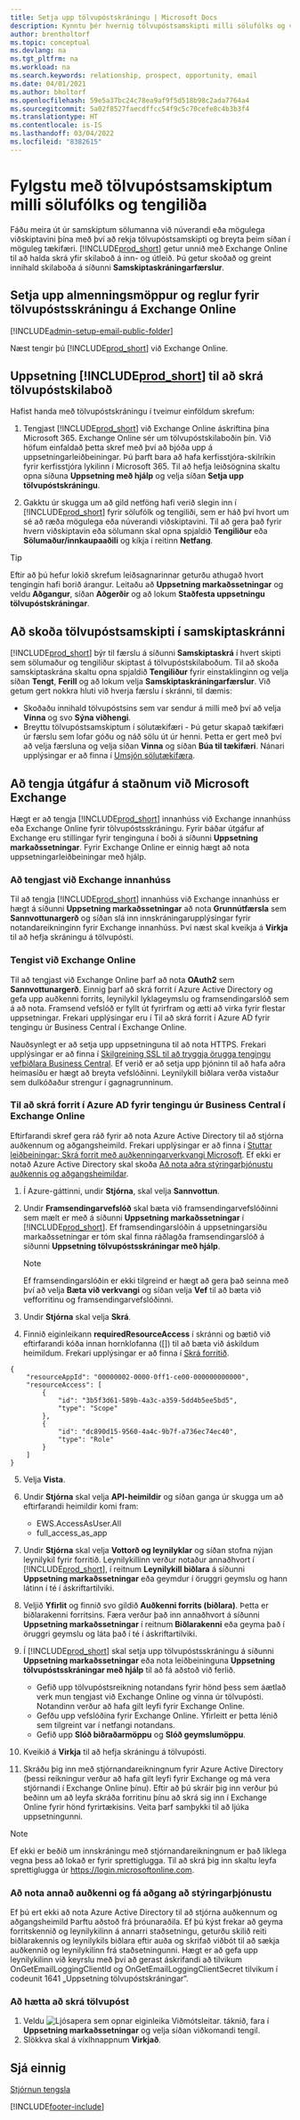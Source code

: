 ```yaml
---
title: Setja upp tölvupóstskráningu | Microsoft Docs
description: Kynntu þér hvernig tölvupóstsamskipti milli sölufólks og viðskiptavina geta skapað alvöru sölutækifærum.
author: brentholtorf
ms.topic: conceptual
ms.devlang: na
ms.tgt_pltfrm: na
ms.workload: na
ms.search.keywords: relationship, prospect, opportunity, email
ms.date: 04/01/2021
ms.author: bholtorf
ms.openlocfilehash: 59e5a37bc24c78ea9af9f5d518b98c2ada7764a4
ms.sourcegitcommit: 5a02f8527faecdffcc54f9c5c70cefe8c4b3b3f4
ms.translationtype: HT
ms.contentlocale: is-IS
ms.lasthandoff: 03/04/2022
ms.locfileid: "8382615"
---
```

# <a name="track-email-message-exchanges-between-salespeople-and-contacts"></a>Fylgstu með tölvupóstsamskiptum milli sölufólks og tengiliða

Fáðu meira út úr samskiptum sölumanna við núverandi eða mögulega viðskiptavini þína með því að rekja tölvupóstsamskipti og breyta þeim síðan í möguleg tækifæri. [!INCLUDE[prod_short](includes/prod_short.md)] getur unnið með Exchange Online til að halda skrá yfir skilaboð á inn- og útleið. Þú getur skoðað og greint innihald skilaboða á síðunni **Samskiptaskráningarfærslur**.

## <a name="set-up-public-folders-and-rules-for-email-logging-in-exchange-online"></a>Setja upp almenningsmöppur og reglur fyrir tölvupóstsskráningu á Exchange Online

[!INCLUDE[admin-setup-email-public-folder](includes/admin-setup-email-public-folder.md)]

Næst tengir þú [!INCLUDE[prod_short](includes/prod_short.md)] við Exchange Online.

## <a name="setting-up-prod_short-to-log-email-messages"></a>Uppsetning [!INCLUDE[prod_short](includes/prod_short.md)] til að skrá tölvupóstskilaboð

Hafist handa með tölvupóstskráningu í tveimur einföldum skrefum:

1. Tengjast [!INCLUDE[prod_short](includes/prod_short.md)] við Exchange Online áskriftina þína Microsoft 365. Exchange Online sér um tölvupóstskilaboðin þín. Við höfum einfaldað þetta skref með því að bjóða upp á uppsetningarleiðbeiningar. Þú þarft bara að hafa kerfisstjóra-skilríkin fyrir kerfisstjóra lykilinn í Microsoft 365. Til að hefja leiðsögnina skaltu opna síðuna **Uppsetning með hjálp** og velja síðan **Setja upp tölvupóstskráningu**.  

2. Gakktu úr skugga um að gild netföng hafi verið slegin inn í [!INCLUDE[prod_short](includes/prod_short.md)] fyrir sölufólk og tengiliði, sem er háð því hvort um sé að ræða mögulega eða núverandi viðskiptavini. Til að gera það fyrir hvern viðskiptavin eða sölumann skal opna spjaldið **Tengiliður** eða **Sölumaður/innkaupaaðili** og kíkja í reitinn **Netfang**.

> [!Tip]
> Eftir að þú hefur lokið skrefum leiðsagnarinnar geturðu athugað hvort tengingin hafi borið árangur. Leitaðu að **Uppsetning markaðssetningar** og veldu **Aðgangur**, síðan **Aðgerðir** og að lokum **Staðfesta uppsetningu tölvupóstskráningar**.

## <a name="viewing-email-message-exchanges-in-the-interaction-log"></a>Að skoða tölvupóstsamskipti í samskiptaskránni

[!INCLUDE[prod_short](includes/prod_short.md)] býr til færslu á síðunni **Samskiptaskrá** í hvert skipti sem sölumaður og tengiliður skiptast á tölvupóstskilaboðum. Til að skoða samskiptaskrána skaltu opna spjaldið **Tengiliður** fyrir einstaklinginn og velja síðan **Tengt**, **Ferill** og að lokum velja **Samskiptaskráningarfærslur**. Við getum gert nokkra hluti við hverja færslu í skránni, til dæmis:

- Skoðaðu innihald tölvupóstsins sem var sendur á milli með því að velja **Vinna** og svo **Sýna viðhengi**.
- Breyttu tölvupóstsamskiptum í sölutækifæri - Þú getur skapað tækifæri úr færslu sem lofar góðu og náð sölu út úr henni. Þetta er gert með því að velja færsluna og velja síðan **Vinna** og síðan **Búa til tækifæri**. Nánari upplýsingar er að finna í [Umsjón sölutækifæra](marketing-manage-sales-opportunities.md).

## <a name="connecting-on-premises-versions-to-microsoft-exchange"></a>Að tengja útgáfur á staðnum við Microsoft Exchange

Hægt er að tengja [!INCLUDE[prod_short](includes/prod_short.md)] innanhúss við Exchange innanhúss eða Exchange Online fyrir tölvupóstsskráningu. Fyrir báðar útgáfur af Exchange eru stillingar fyrir tenginguna í boði á síðunni **Uppsetning markaðssetningar**. Fyrir Exchange Online er einnig hægt að nota uppsetningarleiðbeiningar með hjálp.

### <a name="connecting-to-exchange-on-premises"></a>Að tengjast við Exchange innanhúss

Til að tengja [!INCLUDE[prod_short](includes/prod_short.md)] innanhúss við Exchange innanhúss er hægt á síðunni **Uppsetning markaðssetningar** að nota **Grunnútfærsla** sem **Sannvottunargerð** og síðan slá inn innskráningarupplýsingar fyrir notandareikninginn fyrir Exchange innanhúss. Því næst skal kveikja á **Virkja** til að hefja skráningu á tölvupósti.

### <a name="connecting-to-exchange-online"></a>Tengist við Exchange Online

Til að tengjast við Exchange Online þarf að nota **OAuth2** sem **Sannvottunargerð**. Einnig þarf að skrá forrit í Azure Active Directory og gefa upp auðkenni forrits, leynilykil lyklageymslu og framsendingarslóð sem á að nota. Framsend vefslóð er fyllt út fyrirfram og ætti að virka fyrir flestar uppsetningar. Frekari upplýsingar eru í Til að skrá forrit í Azure AD fyrir tengingu úr Business Central í Exchange Online.

Nauðsynlegt er að setja upp uppsetninguna til að nota HTTPS. Frekari upplýsingar er að finna í [Skilgreining SSL til að tryggja örugga tengingu vefbiðlara Business Central](/dynamics365/business-central/dev-itpro/deployment/configure-ssl-web-client-connection). Ef verið er að setja upp þjóninn til að hafa aðra heimasíðu er hægt að breyta vefslóðinni. Leynilykill biðlara verða vistaður sem dulkóðaður strengur í gagnagrunninum.

### <a name="to-register-an-application-in-azure-ad-for-connecting-from-business-central-to-exchange-online"></a>Til að skrá forrit í Azure AD fyrir tengingu úr Business Central í Exchange Online

Eftirfarandi skref gera ráð fyrir að nota Azure Active Directory til að stjórna auðkennum og aðgangsheimild. Frekari upplýsingar er að finna í [Stuttar leiðbeiningar: Skrá forrit með auðkenningarverkvangi Microsoft](/azure/active-directory/develop/quickstart-register-app). Ef ekki er notað Azure Active Directory skal skoða [Að nota aðra stýringarþjónustu auðkennis og aðgangsheimildar](marketing-set-up-email-logging.md#using-another-identity-and-access-management-service). 

1. Í Azure-gáttinni, undir **Stjórna**, skal velja **Sannvottun**.
2. Undir **Framsendingarvefslóð** skal bæta við framsendingarvefslóðinni sem mælt er með á síðunni **Uppsetning markaðssetningar** í [!INCLUDE[prod_short](includes/prod_short.md)]. Ef framsendingarslóðin á uppsetningarsíðu markaðssetningar er tóm skal finna ráðlagða framsendingarslóð á síðunni **Uppsetning tölvupóstsskráningar með hjálp**.

    > [!NOTE]
    > Ef framsendingarslóðin er ekki tilgreind er hægt að gera það seinna með því að velja **Bæta við verkvangi** og síðan velja **Vef** til að bæta við vefforritinu og framsendingarvefslóðinni. 

3. Undir **Stjórna** skal velja **Skrá**.
4. Finnið eiginleikann **requiredResourceAccess** í skránni og bætið við eftirfarandi kóða innan hornklofanna ([]) til að bæta við áskildum heimildum. Frekari upplýsingar er að finna í [Skrá forritið](/exchange/client-developer/exchange-web-services/how-to-authenticate-an-ews-application-by-using-oauth#register-your-application).

```
{
    "resourceAppId": "00000002-0000-0ff1-ce00-000000000000",
    "resourceAccess": [
        {
            "id": "3b5f3d61-589b-4a3c-a359-5dd4b5ee5bd5",
            "type": "Scope"
        },
        {
            "id": "dc890d15-9560-4a4c-9b7f-a736ec74ec40",
            "type": "Role"
        }
    ]
}
```

5. Velja **Vista**.
6. Undir **Stjórna** skal velja **API-heimildir** og síðan ganga úr skugga um að eftirfarandi heimildir komi fram:  

    * EWS.AccessAsUser.All
    * full_access_as_app

7. Undir **Stjórna** skal velja **Vottorð og leynilyklar** og síðan stofna nýjan leynilykil fyrir forritið. Leynilykillinn verður notaður annaðhvort í [!INCLUDE[prod_short](includes/prod_short.md)], í reitnum **Leynilykill biðlara** á síðunni **Uppsetning markaðssetningar** eða geymdur í öruggri geymslu og hann látinn í té í áskriftartilviki.
8. Veljið **Yfirlit** og finnið svo gildið **Auðkenni forrits (biðlara)**. Þetta er biðlarakenni forritsins. Færa verður það inn annaðhvort á síðunni **Uppsetning markaðssetningar** í reitnum **Biðlarakenni** eða geyma það í öruggri geymslu og láta það í té í áskriftartilviki.
9. Í [!INCLUDE[prod_short](includes/prod_short.md)] skal setja upp tölvupóstsskráningu á síðunni **Uppsetning markaðssetningar** eða nota leiðbeininguna **Uppsetning tölvupóstsskráningar með hjálp** til að fá aðstoð við ferlið.
    * Gefið upp tölvupóstsreikning notandans fyrir hönd þess sem áætlað verk mun tengjast við Exchange Online og vinna úr tölvupósti. Notandinn verður að hafa gilt leyfi fyrir Exchange Online.
    * Gefðu upp vefslóðina fyrir Exchange Online. Yfirleitt er þetta lénið sem tilgreint var í netfangi notandans.
    * Gefið upp **Slóð biðraðarmöppu** og **Slóð geymslumöppu**.
10. Kveikið á **Virkja** til að hefja skráningu á tölvupósti.
11. Skráðu þig inn með stjórnandareikningnum fyrir Azure Active Directory (þessi reikningur verður að hafa gilt leyfi fyrir Exchange og má vera stjórnandi í Exchange Online þínu). Eftir að þú skráir þig inn verður þú beðinn um að leyfa skráða forritinu þínu að skrá sig inn í Exchange Online fyrir hönd fyrirtækisins. Veita þarf samþykki til að ljúka uppsetningunni.

   > [!NOTE]
   > Ef ekki er beðið um innskráningu með stjórnandareikningnum er það líklega vegna þess að lokað er fyrir sprettiglugga. Til að skrá þig inn skaltu leyfa sprettiglugga úr https://login.microsoftonline.com.

### <a name="using-another-identity-and-access-management-service"></a>Að nota annað auðkenni og fá aðgang að stýringarþjónustu
Ef þú ert ekki að nota Azure Active Directory til að stjórna auðkennum og aðgangsheimild Þarftu aðstoð frá þróunaraðila. Ef þú kýst frekar að geyma forritskennið og leynilykilinn á annarri staðsetningu, geturðu skilið reiti biðlarakennis og leynilykils biðlara eftir auða og skrifað viðbót til að sækja auðkennið og leynilykilinn frá staðsetningunni. Hægt er að gefa upp leynilykilinn við keyrslu með því að gerast áskrifandi að tilvikum OnGetEmailLoggingClientId og OnGetEmailLoggingClientSecret tilvikum í codeunit 1641 „Uppsetning tölvupóstskráningar“.

### <a name="to-stop-logging-email"></a>Að hætta að skrá tölvupóst
1. Veldu ![Ljósapera sem opnar eiginleika Viðmótsleitar.](media/ui-search/search_small.png "Segðu mér hvað þú vilt gera") táknið, fara í **Uppsetning markaðssetningar** og velja síðan viðkomandi tengil.
2. Slökkva skal á víxlhnappnum **Virkjað**.

## <a name="see-also"></a>Sjá einnig
[Stjórnun tengsla](marketing-relationship-management.md)



[!INCLUDE[footer-include](includes/footer-banner.md)]